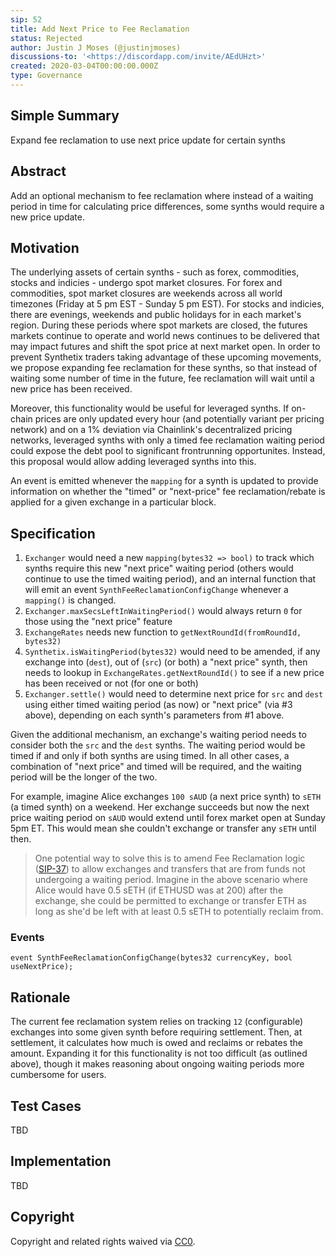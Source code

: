 ```yaml
---
sip: 52
title: Add Next Price to Fee Reclamation
status: Rejected
author: Justin J Moses (@justinjmoses)
discussions-to: '<https://discordapp.com/invite/AEdUHzt>'
created: 2020-03-04T00:00:00.000Z
type: Governance
---
```


<!--You can leave these HTML comments in your merged SIP and delete the visible duplicate text guides, they will not appear and may be helpful to refer to if you edit it again. This is the suggested template for new SIPs. Note that an SIP number will be assigned by an editor. When opening a pull request to submit your SIP, please use an abbreviated title in the filename, `sip-draft_title_abbrev.md`. The title should be 44 characters or less.-->

## Simple Summary

<!--"If you can't explain it simply, you don't understand it well enough." Provide a simplified and layman-accessible explanation of the SIP.-->

Expand fee reclamation to use next price update for certain synths

## Abstract

<!--A short (~200 word) description of the technical issue being addressed.-->

Add an optional mechanism to fee reclamation where instead of a waiting period in time for calculating price differences, some synths would require a new price update.

## Motivation

<!--The motivation is critical for SIPs that want to change Synthetix. It should clearly explain why the existing protocol specification is inadequate to address the problem that the SIP solves. SIP submissions without sufficient motivation may be rejected outright.-->

The underlying assets of certain synths - such as forex, commodities, stocks and indicies - undergo spot market closures. For forex and commodities, spot market closures are weekends across all world timezones (Friday at 5 pm EST - Sunday 5 pm EST). For stocks and indicies, there are evenings, weekends and public holidays for in each market's region. During these periods where spot markets are closed, the futures markets continue to operate and world news continues to be delivered that may impact futures and shift the spot price at next market open. In order to prevent Synthetix traders taking advantage of these upcoming movements, we propose expanding fee reclamation for these synths, so that instead of waiting some number of time in the future, fee reclamation will wait until a new price has been received.

Moreover, this functionality would be useful for leveraged synths. If on-chain prices are only updated every hour (and potentially variant per pricing network) and on a 1% deviation via Chainlink's decentralized pricing networks, leveraged synths with only a timed fee reclamation waiting period could expose the debt pool to significant frontrunning opportunites. Instead, this proposal would allow adding leveraged synths into this.

An event is emitted whenever the `mapping` for a synth is updated to provide information on whether the "timed" or "next-price" fee reclamation/rebate is applied for a given exchange in a particular block.

## Specification

<!--The technical specification should describe the syntax and semantics of any new feature.-->

1. `Exchanger` would need a new `mapping(bytes32 => bool)` to track which synths require this new "next price" waiting period (others would continue to use the timed waiting period), and an internal function that will emit an event `SynthFeeReclamationConfigChange` whenever a `mapping()` is changed.
2. `Exchanger.maxSecsLeftInWaitingPeriod()` would always return `0` for those using the "next price" feature
3. `ExchangeRates` needs new function to `getNextRoundId(fromRoundId, bytes32)`
4. `Synthetix.isWaitingPeriod(bytes32)` would need to be amended, if any exchange into (`dest`), out of (`src`) (or both) a "next price" synth, then needs to lookup in `ExchangeRates.getNextRoundId()` to see if a new price has been received or not (for one or both)
5. `Exchanger.settle()` would need to determine next price for `src` and `dest` using either timed waiting period (as now) or "next price" (via #3 above), depending on each synth's parameters from #1 above.

Given the additional mechanism, an exchange's waiting period needs to consider both the `src` and the `dest` synths. The waiting period would be timed if and only if both synths are using timed. In all other cases, a combination of "next price" and timed will be required, and the waiting period will be the longer of the two.

For example, imagine Alice exchanges `100 sAUD` (a next price synth) to `sETH` (a timed synth) on a weekend. Her exchange succeeds but now the next price waiting period on `sAUD` would extend until forex market open at Sunday 5pm ET. This would mean she couldn't exchange or transfer any `sETH` until then.

> One potential way to solve this is to amend Fee Reclamation logic ([SIP-37](./sip-37.md)) to allow exchanges and transfers that are from funds not undergoing a waiting period. Imagine in the above scenario where Alice would have 0.5 sETH (if ETHUSD was at 200) after the exchange, she could be permitted to exchange or transfer ETH as long as she'd be left with at least 0.5 sETH to potentially reclaim from.

### Events

```solidity
event SynthFeeReclamationConfigChange(bytes32 currencyKey, bool useNextPrice);
```

## Rationale

<!--The rationale fleshes out the specification by describing what motivated the design and why particular design decisions were made. It should describe alternate designs that were considered and related work, e.g. how the feature is supported in other languages. The rationale may also provide evidence of consensus within the community, and should discuss important objections or concerns raised during discussion.-->

The current fee reclamation system relies on tracking `12` (configurable) exchanges into some given synth before requiring settlement. Then, at settlement, it calculates how much is owed and reclaims or rebates the amount. Expanding it for this functionality is not too difficult (as outlined above), though it makes reasoning about ongoing waiting periods more cumbersome for users.

## Test Cases

<!--Test cases for an implementation are mandatory for SIPs but can be included with the implementation..-->

TBD

## Implementation

<!--The implementations must be completed before any SIP is given status "Implemented", but it need not be completed before the SIP is "Approved". While there is merit to the approach of reaching consensus on the specification and rationale before writing code, the principle of "rough consensus and running code" is still useful when it comes to resolving many discussions of API details.-->

TBD

## Copyright

Copyright and related rights waived via [CC0](https://creativecommons.org/publicdomain/zero/1.0/).
